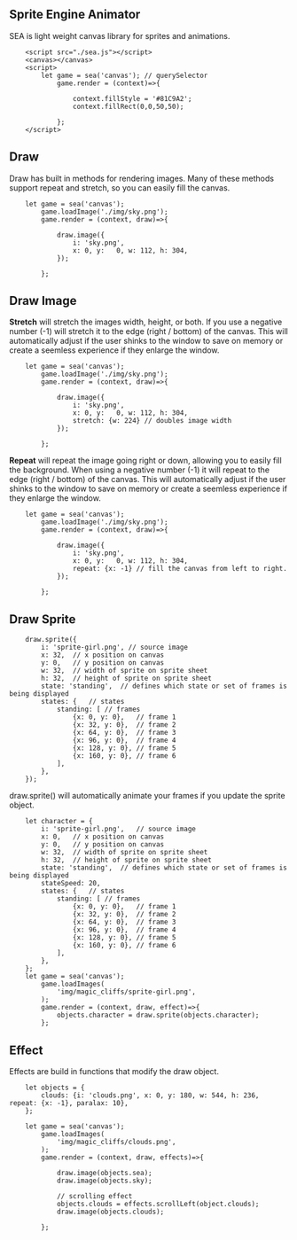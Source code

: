 ## Sprite Engine Animator

SEA is light weight canvas library for sprites and animations.

```
	<script src="./sea.js"></script>
	<canvas></canvas>
	<script>
	    let game = sea('canvas'); // querySelector
    	    game.render = (context)=>{
					
				context.fillStyle = '#81C9A2';
				context.fillRect(0,0,50,50);
						
    	    };
	</script>
```

## Draw

Draw has built in methods for rendering images.
Many of these methods support repeat and stretch, so you can easily fill the canvas.


```
    let game = sea('canvas');
        game.loadImage('./img/sky.png');
        game.render = (context, draw)=>{
        	
			draw.image({
				i: 'sky.png', 
				x: 0, y:   0, w: 112, h: 304, 
			});
			
        };
```


## Draw Image

**Stretch** will stretch the images width, height, or both.
If you use a negative number (-1) will stretch it to the edge (right / bottom) of the canvas.
This will automatically adjust if the user shinks to the window to save on memory or create a seemless experience if they enlarge the window.

```
    let game = sea('canvas');
        game.loadImage('./img/sky.png');
        game.render = (context, draw)=>{
        	
			draw.image({
				i: 'sky.png', 
				x: 0, y:   0, w: 112, h: 304, 
				stretch: {w: 224} // doubles image width
			});
			
        };
```

**Repeat** will repeat the image going right or down, allowing you to easily fill the background.
When using a negative number (-1) it will repeat to the edge (right / bottom) of the canvas.
This will automatically adjust if the user shinks to the window to save on memory or create a seemless experience if they enlarge the window.

```
    let game = sea('canvas');
        game.loadImage('./img/sky.png');
        game.render = (context, draw)=>{
        	
			draw.image({
				i: 'sky.png', 
				x: 0, y:   0, w: 112, h: 304, 
				repeat: {x: -1} // fill the canvas from left to right. 
			});
			
        };
```

## Draw Sprite

```
    draw.sprite({
		i: 'sprite-girl.png', // source image
		x: 32,	// x position on canvas
		y: 0,	// y position on canvas
		w: 32,	// width of sprite on sprite sheet
		h: 32,	// height of sprite on sprite sheet
		state: 'standing',	// defines which state or set of frames is being displayed
		states: {	// states
			standing: [	// frames
				{x: 0, y: 0},	// frame 1
				{x: 32, y: 0},	// frame 2
				{x: 64, y: 0},	// frame 3
				{x: 96, y: 0},	// frame 4
				{x: 128, y: 0},	// frame 5
				{x: 160, y: 0},	// frame 6
			],
		},
	});
```
draw.sprite() will automatically animate your frames if you update the sprite object.

```
    let character = {
		i: 'sprite-girl.png',	// source image
		x: 0,	// x position on canvas
		y: 0,	// y position on canvas
		w: 32, 	// width of sprite on sprite sheet
		h: 32,	// height of sprite on sprite sheet
		state: 'standing',	// defines which state or set of frames is being displayed
		stateSpeed: 20,
		states: {	// states
			standing: [	// frames
				{x: 0, y: 0},	// frame 1
				{x: 32, y: 0},	// frame 2
				{x: 64, y: 0},	// frame 3
				{x: 96, y: 0},	// frame 4
				{x: 128, y: 0},	// frame 5
				{x: 160, y: 0},	// frame 6
			],
		},
	};
	let game = sea('canvas');
		game.loadImages(
			'img/magic_cliffs/sprite-girl.png',
		);
		game.render = (context, draw, effect)=>{
			objects.character = draw.sprite(objects.character);
		};
```

## Effect

Effects are build in functions that modify the draw object.

```
	let objects = {
		clouds: {i: 'clouds.png', x: 0, y: 180, w: 544, h: 236, repeat: {x: -1}, paralax: 10},
	};	
		
	let game = sea('canvas');
		game.loadImages(
			'img/magic_cliffs/clouds.png',
		);
		game.render = (context, draw, effects)=>{
		
			draw.image(objects.sea);
			draw.image(objects.sky);
					
			// scrolling effect
			objects.clouds = effects.scrollLeft(object.clouds);
			draw.image(objects.clouds);
				
		};
```


